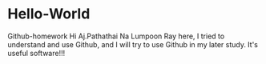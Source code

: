 # Hello-World
Github-homework
Hi Aj.Pathathai Na Lumpoon
Ray here, I tried to understand and use Github, and I will try to use Github in my later study.
It's useful software!!!
